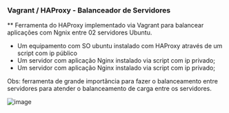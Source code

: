 ### Vagrant / HAProxy - Balanceador de Servidores

** Ferramenta do HAProxy implementado via Vagrant para balancear aplicações com Ngnix entre 02 servidores Ubuntu.

- Um equipamento com SO ubuntu instalado com HAProxy através de um script com ip público
- Um servidor com aplicação Nginx instalado via script com ip privado;
- Um servidor com aplicação Nginx instalado via script com ip privado;

Obs: ferramenta de grande importãncia para fazer o balanceamento entre servidores para atender o balanceamento de carga entre 
     os servidores.



![image](https://user-images.githubusercontent.com/44216245/230248670-8c880632-7ddd-4cf8-bf52-6e27d9da5023.png)
